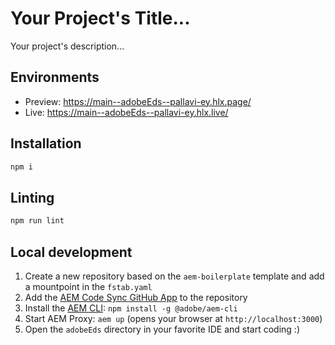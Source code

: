 # Your Project's Title...
Your project's description...

## Environments
- Preview: https://main--adobeEds--pallavi-ey.hlx.page/
- Live: https://main--adobeEds--pallavi-ey.hlx.live/

## Installation

```sh
npm i
```

## Linting

```sh
npm run lint
```

## Local development

1. Create a new repository based on the `aem-boilerplate` template and add a mountpoint in the `fstab.yaml`
1. Add the [AEM Code Sync GitHub App](https://github.com/apps/aem-code-sync) to the repository
1. Install the [AEM CLI](https://github.com/adobe/helix-cli): `npm install -g @adobe/aem-cli`
1. Start AEM Proxy: `aem up` (opens your browser at `http://localhost:3000`)
1. Open the `adobeEds` directory in your favorite IDE and start coding :)

